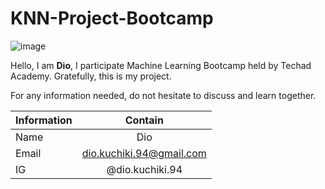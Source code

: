 # KNN-Project-Bootcamp

![image](https://github.com/DT0nY/KNN-Project-Bootcamp/assets/107037827/566377ae-d5b8-448a-bf35-d9c97c32533d)


Hello,
I am **Dio**, I participate Machine Learning Bootcamp held by Techad Academy. 
Gratefully, this is my project. 

For any information needed, do not hesitate to discuss and learn together. 

| Information  | Contain |
| ------------- |:-------------:|
| Name      | Dio    |
| Email      | dio.kuchiki.94@gmail.com     |
| IG     | @dio.kuchiki.94    |